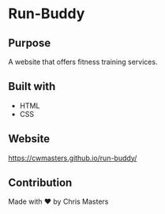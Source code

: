 # Run-Buddy

## Purpose
A website that offers fitness training services.

## Built with
* HTML
* CSS

## Website
https://cwmasters.github.io/run-buddy/

## Contribution
Made with ❤️  by Chris Masters
